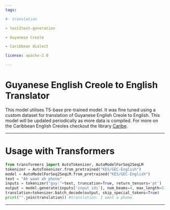 ```yaml
---
tags:

#- translation

- text2text-generation

- Guyanese Creole

- Caribbean dialect

license: apache-2.0

---
```


# Guyanese English Creole to English Translator 
This model utilises T5-base pre-trained model. It was fine tuned using a custom dataset for translation of Guyanese English Creole to English. This model will be updated periodically as more data is compiled. For more on the Caribbean English Creoles checkout the library [Caribe](https://pypi.org/project/Caribe/).



___
# Usage with Transformers
```python
from transformers import AutoTokenizer, AutoModelForSeq2SeqLM
tokenizer = AutoTokenizer.from_pretrained("KES/GEC-English")
model = AutoModelForSeq2SeqLM.from_pretrained("KES/GEC-English")
text = "Ah waan ah phone"
inputs = tokenizer("guy:"+text, truncation=True, return_tensors='pt')
output = model.generate(inputs['input_ids'], num_beams=4, max_length=512, early_stopping=True)
translation=tokenizer.batch_decode(output, skip_special_tokens=True)
print("".join(translation)) #translation: I want a phone.
```
___

